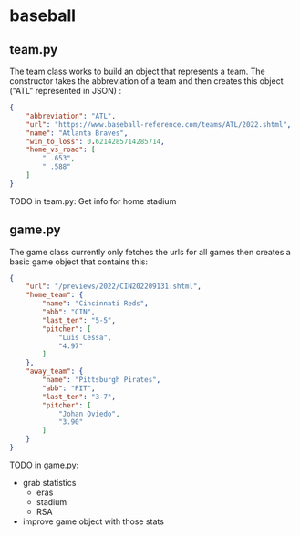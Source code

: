 # baseball

## team.py

The team class works to build an object that represents a team. The constructor takes the abbreviation of a team and then creates this object ("ATL" represented in JSON) : 

```json
{
    "abbreviation": "ATL",
    "url": "https://www.baseball-reference.com/teams/ATL/2022.shtml",
    "name": "Atlanta Braves",
    "win_to_loss": 0.6214285714285714,
    "home_vs_road": [
        " .653",
        " .588"
    ]
}
```

TODO in team.py:
 Get info for home stadium

## game.py

The game class currently only fetches the urls for all games then creates a basic game object that contains this:  

```json
{
    "url": "/previews/2022/CIN202209131.shtml",
    "home_team": {
        "name": "Cincinnati Reds",
        "abb": "CIN",
        "last_ten": "5-5",
        "pitcher": [
            "Luis Cessa",
            "4.97"
        ]
    },
    "away_team": {
        "name": "Pittsburgh Pirates",
        "abb": "PIT",
        "last_ten": "3-7",
        "pitcher": [
            "Johan Oviedo",
            "3.90"
        ]
    }
}
```

TODO in game.py:
- grab statistics 
  - eras
  - stadium
  - RSA
- improve game object with those stats
